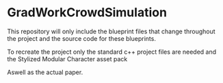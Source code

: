 # GradWorkCrowdSimulation

This repository will only include the blueprint files that change throughout the project and the source code for these blueprints.

To recreate the project only the standard c++ project files are needed and the Stylized Modular Character asset pack


Aswell as the actual paper.

